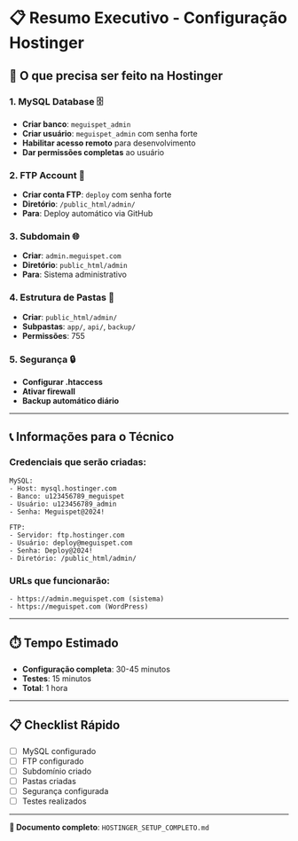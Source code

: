 # 📋 Resumo Executivo - Configuração Hostinger

## 🎯 **O que precisa ser feito na Hostinger**

### **1. MySQL Database** 🗄️
- **Criar banco**: `meguispet_admin`
- **Criar usuário**: `meguispet_admin` com senha forte
- **Habilitar acesso remoto** para desenvolvimento
- **Dar permissões completas** ao usuário

### **2. FTP Account** 🔌
- **Criar conta FTP**: `deploy` com senha forte
- **Diretório**: `/public_html/admin/`
- **Para**: Deploy automático via GitHub

### **3. Subdomain** 🌐
- **Criar**: `admin.meguispet.com`
- **Diretório**: `public_html/admin`
- **Para**: Sistema administrativo

### **4. Estrutura de Pastas** 📁
- **Criar**: `public_html/admin/`
- **Subpastas**: `app/`, `api/`, `backup/`
- **Permissões**: 755

### **5. Segurança** 🔒
- **Configurar .htaccess**
- **Ativar firewall**
- **Backup automático diário**

---

## 📞 **Informações para o Técnico**

### **Credenciais que serão criadas:**
```
MySQL:
- Host: mysql.hostinger.com
- Banco: u123456789_meguispet
- Usuário: u123456789_admin
- Senha: Meguispet@2024!

FTP:
- Servidor: ftp.hostinger.com
- Usuário: deploy@meguispet.com
- Senha: Deploy@2024!
- Diretório: /public_html/admin/
```

### **URLs que funcionarão:**
```
- https://admin.meguispet.com (sistema)
- https://meguispet.com (WordPress)
```

---

## ⏱️ **Tempo Estimado**
- **Configuração completa**: 30-45 minutos
- **Testes**: 15 minutos
- **Total**: 1 hora

---

## 📋 **Checklist Rápido**
- [ ] MySQL configurado
- [ ] FTP configurado  
- [ ] Subdomínio criado
- [ ] Pastas criadas
- [ ] Segurança configurada
- [ ] Testes realizados

---

**📄 Documento completo**: `HOSTINGER_SETUP_COMPLETO.md`
